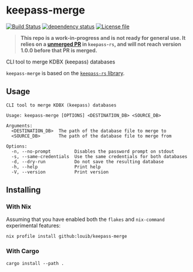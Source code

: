 # keepass-merge
[![Build Status](https://github.com/louib/keepass-merge/actions/workflows/merge.yml/badge.svg?branch=main)](https://github.com/louib/keepass-merge/actions/workflows/merge.yml)
[![dependency status](https://deps.rs/repo/github/louib/keepass-merge/status.svg)](https://deps.rs/repo/github/louib/keepass-merge)
[![License file](https://img.shields.io/github/license/louib/keepass-merge)](https://github.com/louib/keepass-merge/blob/main/LICENSE)

> **This repo is a work-in-progress and is not ready for general use.
  It relies on a [unmerged PR](https://github.com/sseemayer/keepass-rs/pull/155) in `keepass-rs`,
  and will not reach version 1.0.0 before that PR is merged.**

CLI tool to merge KDBX (keepass) databases

`keepass-merge` is based on the [`keepass-rs` library](https://github.com/sseemayer/keepass-rs).

## Usage
```
CLI tool to merge KDBX (keepass) databases

Usage: keepass-merge [OPTIONS] <DESTINATION_DB> <SOURCE_DB>

Arguments:
  <DESTINATION_DB>  The path of the database file to merge to
  <SOURCE_DB>       The path of the database file to merge from

Options:
  -n, --no-prompt         Disables the password prompt on stdout
  -s, --same-credentials  Use the same credentials for both databases
  -d, --dry-run           Do not save the resulting database
  -h, --help              Print help
  -V, --version           Print version
```

## Installing
### With Nix
Assuming that you have enabled both the `flakes` and `nix-command` experimental features:
```
nix profile install github:louib/keepass-merge
```

### With Cargo
```
cargo install --path .
```
